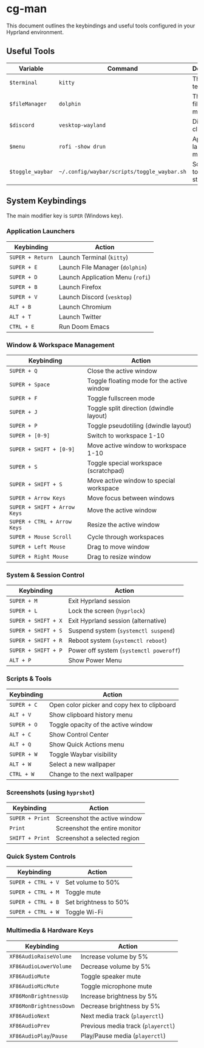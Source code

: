 # cg-man

This document outlines the keybindings and useful tools configured in your Hyprland environment.

## Useful Tools

| Variable        | Command                                               | Description                     |
| --------------- | ----------------------------------------------------- | ----------------------------    |
| `$terminal`     | `kitty`                                               | The default terminal            |
| `$fileManager`  | `dolphin`                                             | The default file manager        |
| `$discord`      | `vesktop-wayland`                                     | Discord client                  |
| `$menu`         | `rofi -show drun`                                     | Application launcher menu       |
| `$toggle_waybar`| `~/.config/waybar/scripts/toggle_waybar.sh`           | Script to toggle the status bar |

## System Keybindings

The main modifier key is `SUPER` (Windows key).

### Application Launchers

| Keybinding          | Action                                  |
| ------------------- | --------------------------------------  |
| `SUPER + Return`    | Launch Terminal (`kitty`)               |
| `SUPER + E`         | Launch File Manager (`dolphin`)         |
| `SUPER + D`         | Launch Application Menu (`rofi`)        |
| `SUPER + B`         | Launch Firefox                          |
| `SUPER + V`         | Launch Discord (`vesktop`)              |
| `ALT + B`           | Launch Chromium                         |
| `ALT + T`           | Launch Twitter                          |
| `CTRL + E`          | Run Doom Emacs                          |    

### Window & Workspace Management

| Keybinding                     | Action                                            |
| --------------------------     | ------------------------------------------------- |
| `SUPER + Q`                    | Close the active window                           |
| `SUPER + Space`                | Toggle floating mode for the active window        |
| `SUPER + F`                    | Toggle fullscreen mode                            |
| `SUPER + J`                    | Toggle split direction (dwindle layout)           |
| `SUPER + P`                    | Toggle pseudotiling (dwindle layout)              |
| `SUPER + [0-9]`                | Switch to workspace 1-10                          |
| `SUPER + SHIFT + [0-9]`        | Move active window to workspace 1-10              |
| `SUPER + S`                    | Toggle special workspace (scratchpad)             |
| `SUPER + SHIFT + S`            | Move active window to special workspace           |
| `SUPER + Arrow Keys`           | Move focus between windows                        |
| `SUPER + SHIFT + Arrow Keys`   | Move the active window                            |
| `SUPER + CTRL + Arrow Keys`    | Resize the active window                          |
| `SUPER + Mouse Scroll`         | Cycle through workspaces                          |
| `SUPER + Left Mouse`           | Drag to move window                               |
| `SUPER + Right Mouse`          | Drag to resize window                             |

### System & Session Control

| Keybinding               | Action                                 |
| ------------------------ | -------------------------------------- |
| `SUPER + M`              | Exit Hyprland session                  |
| `SUPER + L`              | Lock the screen (`hyprlock`)           |
| `SUPER + SHIFT + X`      | Exit Hyprland session (alternative)    |
| `SUPER + SHIFT + S`      | Suspend system (`systemctl suspend`)   |
| `SUPER + SHIFT + R`      | Reboot system (`systemctl reboot`)     |
| `SUPER + SHIFT + P`      | Power off system (`systemctl poweroff`)|
| `ALT + P`                | Show Power Menu                        |

### Scripts & Tools

| Keybinding           | Action                                        |
| -------------------- | --------------------------------------------- |
| `SUPER + C`          | Open color picker and copy hex to clipboard   |
| `ALT + V`            | Show clipboard history menu                   |
| `SUPER + O`          | Toggle opacity of the active window           |
| `ALT + C`            | Show Control Center                           |
| `ALT + Q`            | Show Quick Actions menu                       |
| `SUPER + W`          | Toggle Waybar visibility                      |
| `ALT + W`            | Select a new wallpaper                        |
| `CTRL + W`           | Change to the next wallpaper                  |

### Screenshots (using `hyprshot`)

| Keybinding      | Action                                          |
| --------------- | ----------------------------------------------- |
| `SUPER + Print` | Screenshot the active window                    |
| `Print`         | Screenshot the entire monitor                   |
| `SHIFT + Print` | Screenshot a selected region                    |

### Quick System Controls

| Keybinding          | Action                               |
| ------------------- | ------------------------------------ |
| `SUPER + CTRL + V`  | Set volume to 50%                    |
| `SUPER + CTRL + M`  | Toggle mute                          |
| `SUPER + CTRL + B`  | Set brightness to 50%                |
| `SUPER + CTRL + W`  | Toggle Wi-Fi                         |

### Multimedia & Hardware Keys

| Keybinding                  | Action                               |
| --------------------------- | ------------------------------------ |
| `XF86AudioRaiseVolume`      | Increase volume by 5%                |
| `XF86AudioLowerVolume`      | Decrease volume by 5%                |
| `XF86AudioMute`             | Toggle speaker mute                  |
| `XF86AudioMicMute`          | Toggle microphone mute               |
| `XF86MonBrightnessUp`       | Increase brightness by 5%            |
| `XF86MonBrightnessDown`     | Decrease brightness by 5%            |
| `XF86AudioNext`             | Next media track (`playerctl`)       |
| `XF86AudioPrev`             | Previous media track (`playerctl`)   |
| `XF86AudioPlay`/`Pause`     | Play/Pause media (`playerctl`)       |
